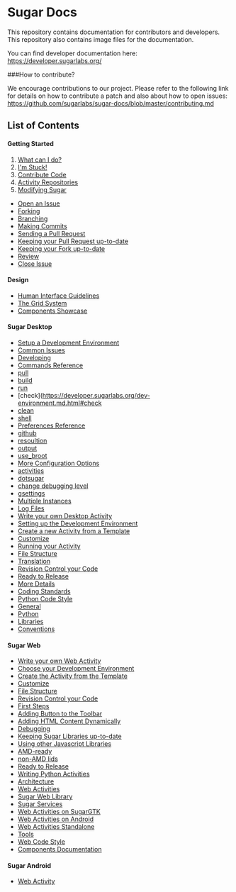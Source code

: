 # Sugar Docs

This repository contains documentation for contributors and 
developers. This repository also contains image files for 
the documentation.

You can find developer documentation here:
https://developer.sugarlabs.org/

###How to contribute?

We encourage contributions to our project. Please refer to 
the following link for details on how to contribute a 
patch and also about how to open issues: 
https://github.com/sugarlabs/sugar-docs/blob/master/contributing.md 

## List of Contents

#### Getting Started
1. [What can I do?](https://developer.sugarlabs.org/what-can-i-do.md.html)
 1. [I'm Stuck!](https://developer.sugarlabs.org/what-can-i-do.md.html#i%27m%20stuck!)
2. [Contribute Code](https://developer.sugarlabs.org/contributing.md.html)
 1. [Activity Repositories](https://developer.sugarlabs.org/contributing.md.html#activity%20repositories)
 2. [Modifying Sugar](https://developer.sugarlabs.org/contributing.md.html#modifying%20sugar)
 
* [Open an Issue](https://developer.sugarlabs.org/contributing.md.html#open%20an%20issue)
* [Forking](https://developer.sugarlabs.org/contributing.md.html#forking)
* [Branching](https://developer.sugarlabs.org/contributing.md.html#branching)
* [Making Commits](https://developer.sugarlabs.org/contributing.md.html#making%20commits)
* [Sending a Pull Request](https://developer.sugarlabs.org/contributing.md.html#sending%20a%20pull-request)
* [Keeping your Pull Request up-to-date](https://developer.sugarlabs.org/contributing.md.html#sending%20a%20pull-request)
* [Keeping your Fork up-to-date](https://developer.sugarlabs.org/contributing.md.html#keep%20your%20fork%20up%20to%20date)
* [Review](https://developer.sugarlabs.org/contributing.md.html#review)
* [Close Issue](https://developer.sugarlabs.org/contributing.md.html#close%20issue)

#### Design
* [Human Interface Guidelines](https://developer.sugarlabs.org/HIG.md.html)
 * [The Grid System](https://developer.sugarlabs.org/HIG.md.html#the%20grid%20system)
* [Components Showcase](http://sugarlabs.github.io/sugar-web-samples/)
  
#### Sugar Desktop
* [Setup a Development Environment](https://developer.sugarlabs.org/dev-environment.md.html)
 * [Common Issues](https://developer.sugarlabs.org/dev-environment.md.html#common%20issues)
 * [Developing](https://developer.sugarlabs.org/dev-environment.md.html#developing)
 * [Commands Reference](https://developer.sugarlabs.org/dev-environment.md.html#commands%20reference)
  * [pull](https://developer.sugarlabs.org/dev-environment.md.html#pull)
  * [build](https://developer.sugarlabs.org/dev-environment.md.html#build)
  * [run](https://developer.sugarlabs.org/dev-environment.md.html#run)
  * [check](https://developer.sugarlabs.org/dev-environment.md.html#check
  * [clean](https://developer.sugarlabs.org/dev-environment.md.html#clean)
  * [shell](https://developer.sugarlabs.org/dev-environment.md.html#shell)
 * [Preferences Reference](https://developer.sugarlabs.org/dev-environment.md.html#preferences%20reference)
  * [github](https://developer.sugarlabs.org/dev-environment.md.html#github)
  * [resoultion](https://developer.sugarlabs.org/dev-environment.md.html#resolution)
  * [output](https://developer.sugarlabs.org/dev-environment.md.html#output)
  * [use_broot](https://developer.sugarlabs.org/dev-environment.md.html#use_broot)
 * [More Configuration Options](https://developer.sugarlabs.org/dev-environment.md.html#more%20configuration%20options)
  * [activities](https://developer.sugarlabs.org/dev-environment.md.html#activities)
  * [dotsugar](https://developer.sugarlabs.org/dev-environment.md.html#dotsugar)
  * [change debugging level](https://developer.sugarlabs.org/dev-environment.md.html#change%20debugging%20level)
  * [gsettings](https://developer.sugarlabs.org/dev-environment.md.html#gsettings)
 * [Multiple Instances](https://developer.sugarlabs.org/dev-environment.md.html#multiple%20instances)
 * [Log Files](https://developer.sugarlabs.org/dev-environment.md.html#log%20files)
* [Write your own Desktop Activity](https://developer.sugarlabs.org/desktop-activity.md.html)
 * [Setting up the Development Environment](https://developer.sugarlabs.org/desktop-activity.md.html#setting%20up%20the%20development%20environment)
 * [Create a new Activity from a Template](https://developer.sugarlabs.org/desktop-activity.md.html#create%20a%20new%20activity%20from%20a%20template)
 * [Customize](https://developer.sugarlabs.org/desktop-activity.md.html#customize)
 * [Running your Activity](https://developer.sugarlabs.org/desktop-activity.md.html#running%20your%20activity)
 * [File Structure](https://developer.sugarlabs.org/desktop-activity.md.html#file%20structure)
 * [Translation](https://developer.sugarlabs.org/desktop-activity.md.html#translation)
 * [Revision Control your Code](https://developer.sugarlabs.org/desktop-activity.md.html#revision%20control%20your%20code)
 * [Ready to Release](https://developer.sugarlabs.org/desktop-activity.md.html#ready%20to%20release)
* [More Details](https://developer.sugarlabs.org/desktop-activity.md.html#more%20details)
* [Coding Standards](https://developer.sugarlabs.org/desktop-activity.md.html#coding%20standards)
* [Python Code Style](https://developer.sugarlabs.org/python-style.md.html)
* [General](https://developer.sugarlabs.org/python-style.md.html#general)
* [Python](https://developer.sugarlabs.org/python-style.md.html#python)
* [Libraries](https://developer.sugarlabs.org/python-style.md.html#libraries)
* [Conventions](https://developer.sugarlabs.org/python-style.md.html#conventions)
  
#### Sugar Web
* [Write your own Web Activity](https://developer.sugarlabs.org/web-activity.md.html)
 * [Choose your Development Environment](https://developer.sugarlabs.org/web-activity.md.html#choose%20your%20development%20environment)
 * [Create the Activity from the Template](https://developer.sugarlabs.org/web-activity.md.html#create%20the%20activity%20from%20the%20template)
 * [Customize](https://developer.sugarlabs.org/web-activity.md.html#customize)
 * [File Structure](https://developer.sugarlabs.org/web-activity.md.html#file%20structure)
 * [Revision Control your Code](https://developer.sugarlabs.org/web-activity.md.html#revision%20control%20your%20code)
 * [First Steps](https://developer.sugarlabs.org/web-activity.md.html#first%20steps)
  * [Adding Button to the Toolbar](https://developer.sugarlabs.org/web-activity.md.html#adding%20a%20button%20to%20the%20toolbar)
  * [Adding HTML Content Dynamically](https://developer.sugarlabs.org/web-activity.md.html#adding%20html%20content%20dynamically)
 * [Debugging](https://developer.sugarlabs.org/web-activity.md.html#debugging)
 * [Keeping Sugar Libraries up-to-date](https://developer.sugarlabs.org/web-activity.md.html#keeping%20sugar%20libraries%20up%20to%20date)
 * [Using other Javascript Libraries](https://developer.sugarlabs.org/web-activity.md.html#using%20other%20javascript%20libraries)
  * [AMD-ready](https://developer.sugarlabs.org/web-activity.md.html#amd-ready)
  * [non-AMD lids](https://developer.sugarlabs.org/web-activity.md.html#non-amd%20libs)
  * [Ready to Release](https://developer.sugarlabs.org/web-activity.md.html#ready%20to%20release)
 * [Writing Python Activities](https://developer.sugarlabs.org/web-activity.md.html#writing%20python%20activities)
* [Architecture](https://developer.sugarlabs.org/web-architecture.md.html)
 * [Web Activities](https://developer.sugarlabs.org/web-architecture.md.html#web%20activities)
 * [Sugar Web Library](https://developer.sugarlabs.org/web-architecture.md.html#sugar%20web%20library)
 * [Sugar Services](https://developer.sugarlabs.org/web-architecture.md.html#sugar%20services)
  * [Web Activities on SugarGTK](https://developer.sugarlabs.org/web-architecture.md.html#web%20activities%20on%20sugar%20gtk)
  * [Web Activities on Android](https://developer.sugarlabs.org/web-architecture.md.html#web%20activities%20on%20android)
  * [Web Activities Standalone](https://developer.sugarlabs.org/web-architecture.md.html#web%20activities%20standalone)
 * [Tools](https://developer.sugarlabs.org/web-architecture.md.html#tools)
* [Web Code Style](https://developer.sugarlabs.org/web-style.md.html)
* [Components Documentation](https://developer.sugarlabs.org/sugar-web/README.md.html)
  
#### Sugar Android
* [Web Activity](https://developer.sugarlabs.org/android.md.html)
